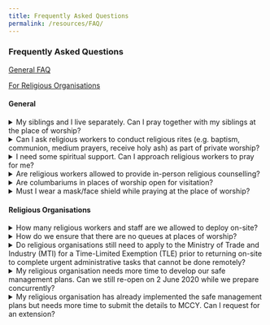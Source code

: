 ```yaml
---
title: Frequently Asked Questions
permalink: /resources/FAQ/
---
```


### Frequently Asked Questions

[General FAQ](#general)

[For Religious Organisations](#religious-organisations)

#### General
<details>
  <summary>My siblings and I live separately. Can I pray together with my siblings at the place of worship? </summary>
  
  * No. Worshippers may only pray in-person individually or together if they are members of the same household.
  * Members of the same household refer to the people who live in the same residence as you and not family members who do not stay at the same address as you. 
</details>

<details>
  <summary>Can I ask religious workers to conduct religious rites (e.g. baptism, communion, medium prayers, receive holy ash) as part of private worship?</summary>
  
  * No. Private worship refers only to prayers and other forms of worship that are performed by an individual worshipper alone or with his/her household group.
  * In Phase One, religious workers are not allowed to conduct religious rites and ceremonies in the place of worship except for marriage solemnizations and funeral-related activities. 
</details>

<details>
  <summary>I need some spiritual support. Can I approach religious workers to pray for me? </summary>
  
  * If this is necessary, you must ensure that safe distancing is maintained at all times between you and the religious worker.
  * Prayers should be kept short and be limited to you or your household group only. It must not involve other worshippers.   
</details>

<details>
  <summary>Are religious workers allowed to provide in-person religious counselling? </summary>
  
  * No. You should arrange for a virtual or a tele-consultation. 
  * If you or someone you know needs emotional or psychological support, you can also call the National CARE hotline at 1800-202-6868 or any of the helplines listed [here](https://www.gov.sg/article/call-these-helplines-if-you-need-emotional-or-psychological-support).
</details>

<details>
  <summary>Are columbariums in places of worship open for visitation? </summary>
  
  * No, columbariums in places of worship remain closed to visitors. 
  * The columbarium will only be open for families installing niches for their loved ones, with no more than 10 persons in attendance. 
</details>

<details>
  <summary>Must I wear a mask/face shield while praying at the place of worship? </summary>
  
  * Yes, all worshippers entering places of worship must wear their masks or face shields at all times.  
</details>

#### Religious Organisations
<details>
  <summary>How many religious workers and staff are we allowed to deploy on-site? </summary>
  
  * Places of worship may deploy religious workers and staff to facilitate private worship and other permitted activities (i.e. marriage solemnizations, funeral-related activities and recording/broadcast sessions), but this group must be limited to essential tasks and kept to a minimum number. 
  * Religious organisations must include their manpower deployment in the [Safe Management Plan](/resources/Resumption-of-Religious-Activities/) that they submit to MCCY within two weeks of re-opening their place of worship and commencing the permitted activities.
  * In addition to MCCY’s advisory, religious organisations must comply with prevailing safe management measures at the workplace stipulated by the Ministry of Manpower (MOM) and the Ministry of Trade and Industry (MTI). 
</details>

<details>
  <summary>How do we ensure that there are no queues at places of worship?</summary>
  
  * Religious organisations can consider implementing an online appointment system to regulate flow of worshippers on-site. 
  * Beyond this, places of worship must put in place [safe management measures](/resources/Resumption-of-Religious-Activities/) to protect worshippers, religious workers and staff. 
  * These include: designating prayer areas; no sharing of prayer items; safe distancing among worshippers, religious workers and staff; sanitising the prayer area after each use; and one-way flow for entry and exit points.   
  * Volunteers are not allowed to be mobilised for queue management. 
</details>

<details>
  <summary>Do religious organisations still need to apply to the Ministry of Trade and Industry (MTI) for a Time-Limited Exemption (TLE) prior to returning on-site to complete urgent administrative tasks that cannot be done remotely?</summary>
  
  * Yes, a TLE is required if religious workers or staff need to return to the religious organisation’s premises or place of worship to complete urgent administrative tasks that cannot be done remotely.
  * You can apply to MTI for a TLE via [https://covid.gobusiness.gov.sg](https://covid.gobusiness.gov.sg) one day prior to the conduct of such activities. Religious organisations are not required to inform MCCY of these TLE applications. 
  * These TLEs will be capped at twice per week for each religious organisation (by unique entity number).
  * If additional TLEs are required, religious organisations can appeal to MCCY via [cpro@mccy.gov.sg](mailto:cpro@mccy.gov.sg] and these will be considered on a case-by-case basis. 
  *	For more information on the TLE, please visit [https://covid.gobusiness.gov.sg](https://covid.gobusiness.gov.sg)
  * All religious workers and staff not involved in the permitted on-site activities must telecommute as the default arrangement.
  
</details>

<details>
  <summary>My religious organisation needs more time to develop our safe management plans. Can we still re-open on 2 June 2020 while we prepare concurrently?</summary>
  
  * No. All religious organisations must implement safe management measures _before_ re-opening their places of worship for permitted activities in Phase One. This is critical to protect their worshippers as well as religious workers and staff. 
  *	You should not open your premises or place of worship on 2 June 2020, if the safe management plan is not in place.
  *	Religious organisations must submit their Safe Management Plans, including manpower deployment, to MCCY within two weeks of re-opening their place of worship and commencing the permitted activities. 
  * The detailed requirements and format for submitting these plans are available [here](/resources/Resumption-of-Religious-Activities/).
  *	MCCY will conduct enforcement checks on ROs and action will be taken against ROs who do not comply with the relevant guidelines, including the cessation of operations.  
</details>

<details>
  <summary>My religious organisation has already implemented the safe management plans but needs more time to submit the details to MCCY. Can I request for an extension?</summary>
  
  * No. Religious organisations must submit their Safe Management Plans, including manpower deployment, to MCCY within two weeks of re-opening their place of worship and commencing the permitted activities.
</details>
